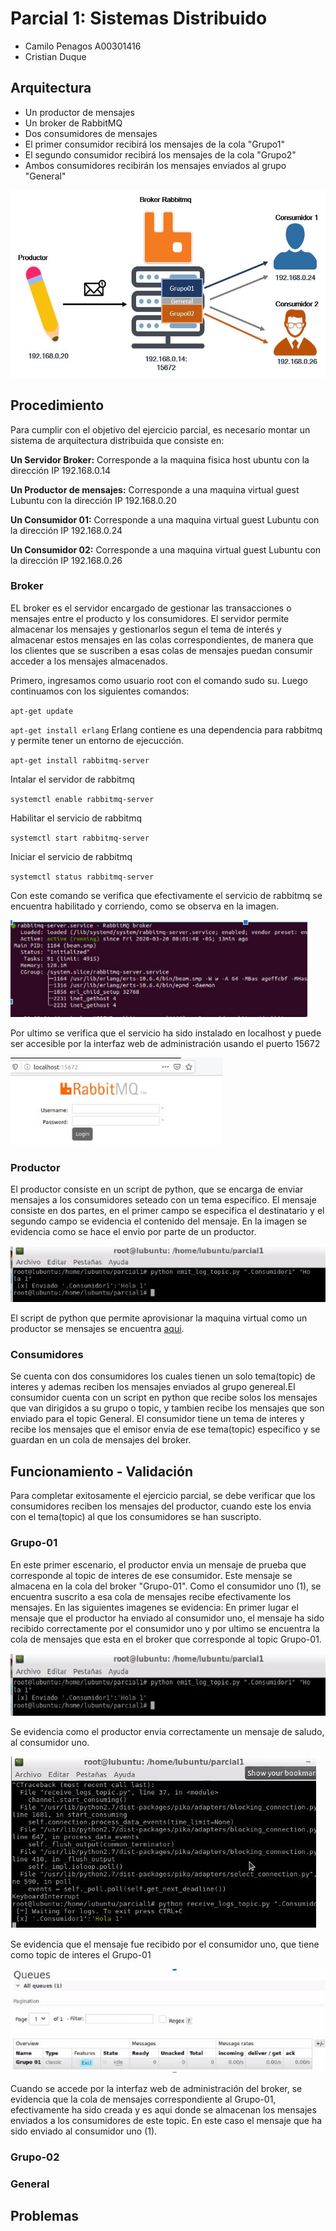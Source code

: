 # Parcial 1: Sistemas Distribuido

-  Camilo Penagos A00301416
-  Cristian Duque

## Arquitectura

-  Un productor de mensajes
-  Un broker de RabbitMQ
-  Dos consumidores de mensajes
-  El primer consumidor recibirá los mensajes de la cola "Grupo1"
-  El segundo consumidor recibirá los mensajes de la cola "Grupo2"
-  Ambos consumidores recibirán los mensajes enviados al grupo "General"

<img src ="img/arqui.JPG" height="300" >

## Procedimiento

Para cumplir con el objetivo del ejercicio parcial, es necesario montar un sistema de arquitectura distribuida que consiste en:

**Un Servidor Broker:** Corresponde a la maquina fisica host ubuntu con la dirección IP 192.168.0.14

**Un Productor de mensajes:** Corresponde a una maquina virtual guest Lubuntu con la dirección IP 192.168.0.20

**Un Consumidor 01:** Corresponde a una maquina virtual guest Lubuntu con la dirección IP 192.168.0.24

**Un Consumidor 02:** Corresponde a una maquina virtual guest Lubuntu con la dirección IP 192.168.0.26  



### Broker

EL broker es el servidor encargado de gestionar las transacciones o mensajes entre el producto y los consumidores. El servidor permite almacenar los mensajes y gestionarlos segun el tema de interés y almacenar estos mensajes en las colas correspondientes, de manera que los clientes que se suscriben a esas colas de mensajes puedan consumir acceder a los mensajes almacenados.

Primero, ingresamos como usuario root con el comando sudo su. Luego continuamos con los siguientes comandos:

`apt-get update`

`apt-get install erlang`
Erlang contiene es una dependencia para rabbitmq y permite tener un entorno de ejecucción.

`apt-get install rabbitmq-server`

Intalar el servidor de rabbitmq

`systemctl enable rabbitmq-server`

Habilitar el servicio de rabbitmq

`systemctl start rabbitmq-server`

Iniciar el servicio de rabbitmq

`systemctl status rabbitmq-server`

Con este comando se verifica que efectivamente el servicio de rabbitmq se encuentra habilitado y corriendo, como se observa en la imagen.

<img src ="img/brokerruning.JPG" height="155" >

Por ultimo se verifica que el servicio ha sido instalado en localhost y puede ser accesible por la interfaz web de administración usando el puerto 15672

<img src ="img/broker.JPG" height="140" >


### Productor

El productor consiste en un script de python, que se encarga de enviar mensajes a los consumidores seteado con un tema específico. El mensaje consiste en dos partes, en el primer campo se especifica el destinatario y el segundo campo se evidencia el contenido del mensaje. En la imagen se evidencia como se hace el envio por parte de un productor.

<img src ="img/enviar1.JPG" height="90" >

El script de python que permite aprovisionar la maquina virtual como un productor se mensajes se encuentra [aqui](https://github.com/CamiloPenagos99/Rabbitmqtest/blob/master/ParcialPenagosDuque/ArchivosParcial/emit_log_topic.py).



### Consumidores

Se cuenta con dos consumidores los cuales tienen un solo tema(topic) de interes y ademas reciben los mensajes enviados al grupo genereal.El consumidor cuenta con un script en python que recibe solos los mensajes que van dirigidos a su grupo o topic, y tambien recibe los mensajes que son enviado para el topic General. El consumidor tiene un tema de interes y recibe los mensajes que el emisor envia de ese tema(topic) especifico y se guardan en un cola de mensajes del broker.

## Funcionamiento - Validación

Para completar exitosamente el ejercicio parcial, se debe verificar que los consumidores reciben los mensajes del productor, cuando este los envia con el tema(topic) al que los consumidores se han suscripto.

### Grupo-01
En este primer escenario, el productor envia un mensaje de prueba que corresponde al topic de interes de ese consumidor. Este mensaje se almacena en la cola del broker "Grupo-01". Como el consumidor uno (1), se encuentra suscrito a esa cola de mensajes recibe efectivamente los mensajes. En las siguientes imagenes se evidencia: En primer lugar el mensaje que el productor ha enviado al consumidor uno, el mensaje ha sido recibido correctamente por el consumidor uno y por ultimo se encuentra la cola de mensajes que esta en el broker que corresponde al topic Grupo-01.

<img src ="img/enviar1.JPG" height="100" >

Se evidencia como el productor envia correctamente un mensaje de saludo, al consumidor uno.

<img src ="img/recibir1.JPG"  >

Se evidencia que el mensaje fue recibido por el consumidor uno, que tiene como topic de interes el Grupo-01

<img src ="img/cola1.JPG" >

Cuando se accede por la interfaz web de administración del broker, se evidencia que la cola de mensajes correspondiente al Grupo-01, efectivamente ha sido creada y es aqui donde se almacenan los mensajes enviados a los consumidores de este topic. En este caso el mensaje que ha sido enviado al consumidor uno (1).




### Grupo-02

### General

## Problemas
